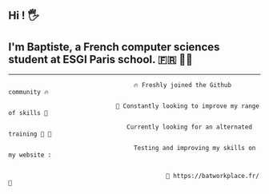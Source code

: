 ## Hi ! 🖐️ 
## I'm Baptiste, a French computer sciences student at ESGI Paris school. 🇫🇷 👨‍🎓

---
                                       🔥 Freshly joined the Github community 🔥   
                                       
                                  🎨 Constantly looking to improve my range of skills 🎨 
                                        
                                     Currently looking for an alternated training 👀 👀
                                                  
                                       Testing and improving my skills on my website : 
                                                              
                                                              
                                                📸 https://batworkplace.fr/ 📸
                                                              
